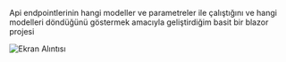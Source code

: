 Api endpointlerinin hangi modeller ve parametreler ile çalıştığını ve hangi modelleri döndüğünü göstermek amacıyla geliştirdiğim basit bir blazor projesi

![Ekran Alıntısı](https://github.com/selcukshn/endpoint-helper/assets/59183630/53c0f3c2-62d9-4f88-b7dd-470e62ebe675)
